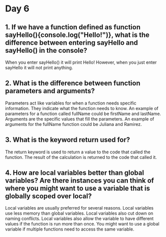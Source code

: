 <h1>Day 6</h1>
<h2>1. If we have a function defined as function sayHello(){console.log("Hello!")}, what is the difference between entering sayHello and sayHello() in the console?</h2>
<p>When you enter sayHello() it will print Hello! However, when you just enter sayHello it will not print anything.</p>
<h2>2. What is the difference between function parameters and arguments?</h2>
<p>Parameters act like variables for when a function needs specific information. They indicate what the function needs to know. An example of parameters for a function called fullName could be firstName and lastName. Arguments are the specific values that fill the parameters. An example of arguments for the fullName function could be Juliana and Ramirez.</p>
<h2>3. What is the keyword return used for?</h3>
<p>The return keyword is used to return a value to the code that called the function. The result of the calculation is returned to the code that called it.</p>
<h2>4. How are local variables better than global variables? Are there instances you can think of where you might want to use a variable that is globally scoped over local?</h2>
<p>Local variables are usually preferred for several reasons. Local variables use less memory than global variables. Local variables also cut down on naming conflicts. Local variables also allow the variable to have different values if the function is run more than once. You might want to use a global variable if multiple functions need to access the same variable.</p>
